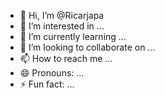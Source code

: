 - 👋 Hi, I’m @Ricarjapa
- 👀 I’m interested in ...
- 🌱 I’m currently learning ...
- 💞️ I’m looking to collaborate on ...
- 📫 How to reach me ...
- 😄 Pronouns: ...
- ⚡ Fun fact: ...

<!---
Ricarjapa/Ricarjapa is a ✨ special ✨ repository because its `README.md` (this file) appears on your GitHub profile.
You can click the Preview link to take a look at your changes.
--->

